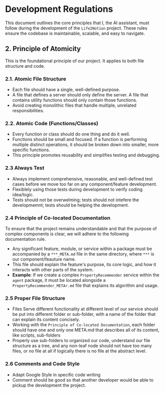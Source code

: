 # Development Regulations
This document outlines the core principles that I, the AI assistant, must follow during the development of the `Life2Notion` project. These rules ensure the codebase is maintainable, scalable, and easy to navigate.

## 2. Principle of Atomicity
This is the foundational principle of our project. It applies to both file structure and code.

### 2.1. Atomic File Structure
- Each file should have a single, well-defined purpose.
- A file that defines a server should only define the server. A file that contains utility functions should only contain those functions.
- Avoid creating monolithic files that handle multiple, unrelated responsibilities.

### 2.2. Atomic Code (Functions/Classes)
- Every function or class should do one thing and do it well.
- Functions should be small and focused. If a function is performing multiple distinct operations, it should be broken down into smaller, more specific functions.
- This principle promotes reusability and simplifies testing and debugging.

### 2.3 Always Test
- Always implement comprehensive, reasonable, and well-defined test cases before we move too far on any component/feature development.
- Flexiblely using those tests during development to verify coding idea/logic.
- Tests should not be overwelming; tests should not intefere the developmemnt; tests should be helping the development.

### 2.4 Principle of Co-located Documentation
To ensure that the project remains understandable and that the purpose of complex components is clear, we will adhere to the following documentation rule.
- Any significant feature, module, or service within a package must be accompanied by a `***_META.md` file in the same directory, where `***` is our component/feauture name.
- This file should explain the feature's purpose, its core logic, and how it interacts with other parts of the system.
- **Example**: If we create a complex `PropertyRecommender` service within the `agent` package, it must be located alongside a `PropertyRecommender_METAr.md` file that explains its algorithm and usage.

### 2.5 Proper File Structure
- Files Serve different functionality at different level of our service should be put into different folder or sub-folder, with a name of the folder that can explain its content concisely.
- Working with the `Principle of Co-located Documentation`, each folder should have one and only one META.md that describes all of its content, like scripts, sub-folders
- Properly use sub-folders to organized our code, understand our file structure as a tree, and any non-leaf node should not have too many files, or no file at all if logically there is no file at the abstract level.

### 2.6 Comments and Code Style
- Adapt Google Style in specific code writing
- Comment should be good so that another developer would be able to pickup the development the project.